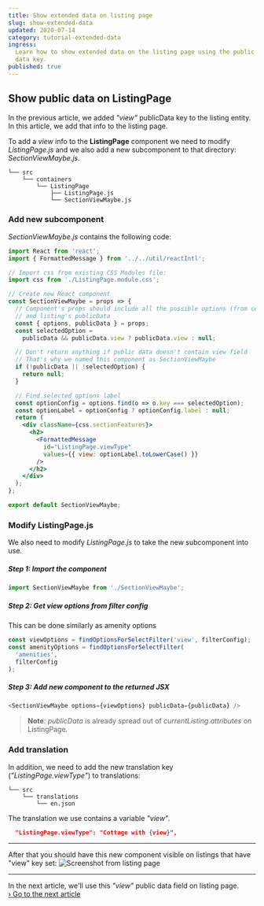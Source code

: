 ```yaml
---
title: Show extended data on listing page
slug: show-extended-data
updated: 2020-07-14
category: tutorial-extended-data
ingress:
  Learn how to show extended data on the listing page using the public
  data key.
published: true
---
```


## Show public data on ListingPage

In the previous article, we added _"view"_ publicData key to the listing
entity. In this article, we add that info to the listing page.

To add a _view_ info to the **ListingPage** component we need to modify
_ListingPage.js_ and we also add a new subcomponent to that directory:
_SectionViewMaybe.js_.

```shell
└── src
    └── containers
        └── ListingPage
            ├── ListingPage.js
            └── SectionViewMaybe.js
```

### Add new subcomponent

_SectionViewMaybe.js_ contains the following code:

```jsx
import React from 'react';
import { FormattedMessage } from '../../util/reactIntl';

// Import css from existing CSS Modules file:
import css from './ListingPage.module.css';

// Create new React component
const SectionViewMaybe = props => {
  // Component's props should include all the possible options (from config)
  // and listing's publicData
  const { options, publicData } = props;
  const selectedOption =
    publicData && publicData.view ? publicData.view : null;

  // Don't return anything if public data doesn't contain view field
  // That's why we named this component as SectionViewMaybe
  if (!publicData || !selectedOption) {
    return null;
  }

  // Find selected options label
  const optionConfig = options.find(o => o.key === selectedOption);
  const optionLabel = optionConfig ? optionConfig.label : null;
  return (
    <div className={css.sectionFeatures}>
      <h2>
        <FormattedMessage
          id="ListingPage.viewType"
          values={{ view: optionLabel.toLowerCase() }}
        />
      </h2>
    </div>
  );
};

export default SectionViewMaybe;
```

### Modify ListingPage.js

We also need to modify _ListingPage.js_ to take the new subcomponent
into use.

##### Step 1: Import the component

```js
import SectionViewMaybe from './SectionViewMaybe';
```

##### Step 2: Get view options from filter config

This can be done similarly as amenity options

```js
const viewOptions = findOptionsForSelectFilter('view', filterConfig);
const amenityOptions = findOptionsForSelectFilter(
  'amenities',
  filterConfig
);
```

##### Step 3: Add new component to the returned JSX

```js
<SectionViewMaybe options={viewOptions} publicData={publicData} />
```

> **Note**: _publicData_ is already spread out of
> _currentListing.attributes_ on ListingPage.

### Add translation

In addition, we need to add the new translation key
(_"ListingPage.viewType"_) to translations:

```shell
└── src
    └── translations
        └── en.json
```

The translation we use contains a variable _"view"_.

```json
  "ListingPage.viewType": "Cottage with {view}",
```

---

After that you should have this new component visible on listings that
have "view" key set:
![Screenshot from listing page](./cottage_with_sea_view.png)

---

In the next article, we'll use this _"view"_ public data field on
listing page.<br />
[› Go to the next article](/tutorial/filter-with-extended-data/)
